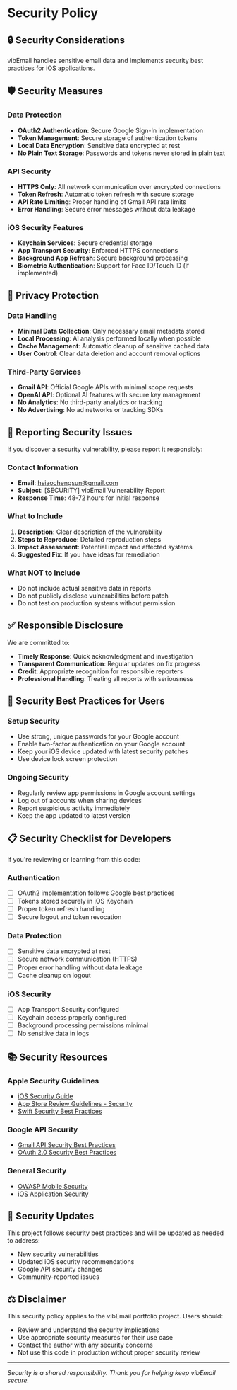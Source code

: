 # Security Policy

## 🔒 Security Considerations

vibEmail handles sensitive email data and implements security best practices for iOS applications.

## 🛡 Security Measures

### Data Protection
- **OAuth2 Authentication**: Secure Google Sign-In implementation
- **Token Management**: Secure storage of authentication tokens
- **Local Data Encryption**: Sensitive data encrypted at rest
- **No Plain Text Storage**: Passwords and tokens never stored in plain text

### API Security
- **HTTPS Only**: All network communication over encrypted connections
- **Token Refresh**: Automatic token refresh with secure storage
- **API Rate Limiting**: Proper handling of Gmail API rate limits
- **Error Handling**: Secure error messages without data leakage

### iOS Security Features
- **Keychain Services**: Secure credential storage
- **App Transport Security**: Enforced HTTPS connections
- **Background App Refresh**: Secure background processing
- **Biometric Authentication**: Support for Face ID/Touch ID (if implemented)

## 📱 Privacy Protection

### Data Handling
- **Minimal Data Collection**: Only necessary email metadata stored
- **Local Processing**: AI analysis performed locally when possible
- **Cache Management**: Automatic cleanup of sensitive cached data
- **User Control**: Clear data deletion and account removal options

### Third-Party Services
- **Gmail API**: Official Google APIs with minimal scope requests
- **OpenAI API**: Optional AI features with secure key management
- **No Analytics**: No third-party analytics or tracking
- **No Advertising**: No ad networks or tracking SDKs

## 🚨 Reporting Security Issues

If you discover a security vulnerability, please report it responsibly:

### Contact Information
- **Email**: hsiaochengsun@gmail.com
- **Subject**: [SECURITY] vibEmail Vulnerability Report
- **Response Time**: 48-72 hours for initial response

### What to Include
1. **Description**: Clear description of the vulnerability
2. **Steps to Reproduce**: Detailed reproduction steps
3. **Impact Assessment**: Potential impact and affected systems
4. **Suggested Fix**: If you have ideas for remediation

### What NOT to Include
- Do not include actual sensitive data in reports
- Do not publicly disclose vulnerabilities before patch
- Do not test on production systems without permission

## ✅ Responsible Disclosure

We are committed to:
- **Timely Response**: Quick acknowledgment and investigation
- **Transparent Communication**: Regular updates on fix progress
- **Credit**: Appropriate recognition for responsible reporters
- **Professional Handling**: Treating all reports with seriousness

## 🔧 Security Best Practices for Users

### Setup Security
- Use strong, unique passwords for your Google account
- Enable two-factor authentication on your Google account
- Keep your iOS device updated with latest security patches
- Use device lock screen protection

### Ongoing Security
- Regularly review app permissions in Google account settings
- Log out of accounts when sharing devices
- Report suspicious activity immediately
- Keep the app updated to latest version

## 📋 Security Checklist for Developers

If you're reviewing or learning from this code:

### Authentication
- [ ] OAuth2 implementation follows Google best practices
- [ ] Tokens stored securely in iOS Keychain
- [ ] Proper token refresh handling
- [ ] Secure logout and token revocation

### Data Protection
- [ ] Sensitive data encrypted at rest
- [ ] Secure network communication (HTTPS)
- [ ] Proper error handling without data leakage
- [ ] Cache cleanup on logout

### iOS Security
- [ ] App Transport Security configured
- [ ] Keychain access properly configured
- [ ] Background processing permissions minimal
- [ ] No sensitive data in logs

## 📚 Security Resources

### Apple Security Guidelines
- [iOS Security Guide](https://www.apple.com/business/docs/site/iOS_Security_Guide.pdf)
- [App Store Review Guidelines - Security](https://developer.apple.com/app-store/review/guidelines/#data-security)
- [Swift Security Best Practices](https://swift.org/blog/security/)

### Google API Security
- [Gmail API Security Best Practices](https://developers.google.com/gmail/api/guides/security)
- [OAuth 2.0 Security Best Practices](https://tools.ietf.org/html/draft-ietf-oauth-security-topics)

### General Security
- [OWASP Mobile Security](https://owasp.org/www-project-mobile-security-testing-guide/)
- [iOS Application Security](https://developer.apple.com/documentation/security)

## 🔄 Security Updates

This project follows security best practices and will be updated as needed to address:
- New security vulnerabilities
- Updated iOS security recommendations
- Google API security changes
- Community-reported issues

## ⚖️ Disclaimer

This security policy applies to the vibEmail portfolio project. Users should:
- Review and understand the security implications
- Use appropriate security measures for their use case
- Contact the author with any security concerns
- Not use this code in production without proper security review

---

*Security is a shared responsibility. Thank you for helping keep vibEmail secure.*
